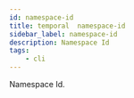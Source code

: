 ```yaml
---
id: namespace-id
title: temporal  namespace-id
sidebar_label: namespace-id
description: Namespace Id
tags:
    - cli
---
```


Namespace Id.
